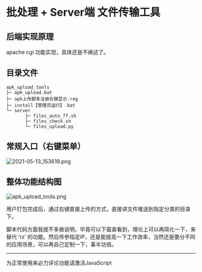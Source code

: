 # 批处理 + Server端 文件传输工具

## 后端实现原理
apache cgi 功能实现，具体还是不阐述了。

## 目录文件
```
apk_upload_tools
├─ apk_upload.bat
├─ apk上传脚本注册右键显示.reg
├─ install【管理员运行】.bat
└─ server
       ├─ files_auto_ff.sh
       ├─ files_check.sh
       └─ files_upload.py
```

## 常规入口（右键菜单）
![2021-05-13_153619.png](\imgs\tools\2021-05-13_153619.png)


## 整体功能结构图 
![apk_upload_tools.png](\imgs\tools\apk_upload_tools.png)

用户打包完成后，通过右键直接上传的方式，直接讲文件推送到指定分类的目录下。

脚本代码方面我就不多做说明，毕竟可以下载查看到，理论上可以再简化一下，来替代 ‘rz’ 的功能。然后传参指定IP，还是能提高一下工作效率，当然还是要分不同的应用场景，可以再自己定制一下，事半功倍。



<hr>

<!-- 来必力City版安装代码 -->
<div id="lv-container" data-id="city" data-uid="MTAyMC80NzA4OC8yMzU4OA==">
	<script type="text/javascript">
   (function(d, s) {
       var j, e = d.getElementsByTagName(s)[0];

       if (typeof LivereTower === 'function') { return; }
    
       j = d.createElement(s);
       j.src = 'https://cdn-city.livere.com/js/embed.dist.js';
       j.async = true;
    
       e.parentNode.insertBefore(j, e);
   })(document, 'script');
	</script>
<noscript> 为正常使用来必力评论功能请激活JavaScript</noscript>
</div>
<!-- City版安装代码已完成 -->

